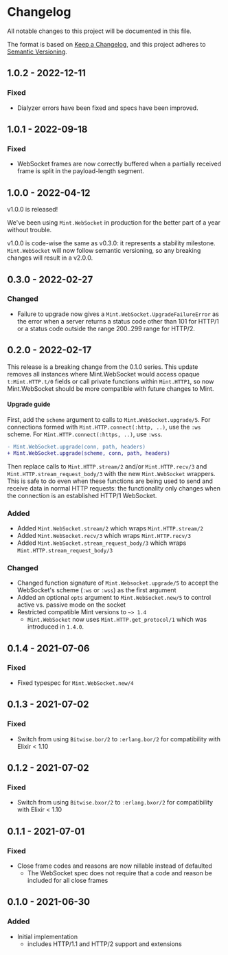 # Changelog

All notable changes to this project will be documented in this file.

The format is based on [Keep a
Changelog](https://keepachangelog.com/en/1.0.0/), and this project adheres to
[Semantic Versioning](https://semver.org/spec/v2.0.0.html).

## 1.0.2 - 2022-12-11

### Fixed

- Dialyzer errors have been fixed and specs have been improved.

## 1.0.1 - 2022-09-18

### Fixed

- WebSocket frames are now correctly buffered when a partially received
  frame is split in the payload-length segment.

## 1.0.0 - 2022-04-12

v1.0.0 is released!

We've been using `Mint.WebSocket` in production for the better part of a year
without trouble.

v1.0.0 is code-wise the same as v0.3.0: it represents a stability milestone.
`Mint.WebSocket` will now follow semantic versioning, so any breaking changes
will result in a v2.0.0.

## 0.3.0 - 2022-02-27

### Changed

- Failure to upgrade now gives a `Mint.WebSocket.UpgradeFailureError`
  as the error when a server returns a status code other than 101 for
  HTTP/1 or a status code outside the range 200..299 range for HTTP/2.

## 0.2.0 - 2022-02-17

This release is a breaking change from the 0.1.0 series. This update removes
all instances where Mint.WebSocket would access opaque `t:Mint.HTTP.t/0` fields
or call private functions within `Mint.HTTP1`, so now Mint.WebSocket should be
more compatible with future changes to Mint.

#### Upgrade guide

First, add the `scheme` argument to calls to `Mint.WebSocket.upgrade/5`.
For connections formed with `Mint.HTTP.connect(:http, ..)`, use the `:ws`
scheme. For `Mint.HTTP.connect(:https, ..)`, use `:wss`.


```diff
- Mint.WebSocket.upgrade(conn, path, headers)
+ Mint.WebSocket.upgrade(scheme, conn, path, headers)
```

Then replace calls to `Mint.HTTP.stream/2` and/or `Mint.HTTP.recv/3` and
`Mint.HTTP.stream_request_body/3` with the new `Mint.WebSocket` wrappers.
This is safe to do even when these functions are being used to send and
receive data in normal HTTP requests: the functionality only changes when
the connection is an established HTTP/1 WebSocket.

### Added

- Added `Mint.WebSocket.stream/2` which wraps `Mint.HTTP.stream/2`
- Added `Mint.WebSocket.recv/3` which wraps `Mint.HTTP.recv/3`
- Added `Mint.WebSocket.stream_request_body/3` which wraps `Mint.HTTP.stream_request_body/3`

### Changed

- Changed function signature of `Mint.Websocket.upgrade/5` to accept the
  WebSocket's scheme (`:ws` or `:wss`) as the first argument
- Added an optional `opts` argument to `Mint.WebSocket.new/5` to control
  active vs. passive mode on the socket
- Restricted compatible Mint versions to `~> 1.4`
    - `Mint.WebSocket` now uses `Mint.HTTP.get_protocol/1` which was
      introduced in `1.4.0`.

## 0.1.4 - 2021-07-06

### Fixed

- Fixed typespec for `Mint.WebSocket.new/4`

## 0.1.3 - 2021-07-02

### Fixed

- Switch from using `Bitwise.bor/2` to `:erlang.bor/2` for compatibility
  with Elixir < 1.10

## 0.1.2 - 2021-07-02

### Fixed

- Switch from using `Bitwise.bxor/2` to `:erlang.bxor/2` for compatibility
  with Elixir < 1.10

## 0.1.1 - 2021-07-01

### Fixed

- Close frame codes and reasons are now nillable instead of defaulted
  - The WebSocket spec does not require that a code and reason be included
    for all close frames

## 0.1.0 - 2021-06-30

### Added

- Initial implementation
    - includes HTTP/1.1 and HTTP/2 support and extensions
